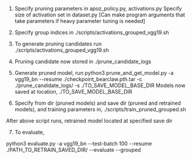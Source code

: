 
1) Specify pruning parameters in apoz_policy.py, activations.py
   Specify size of activation set in dataset.py
   [Can make program arguments that take parameters if heavy parameter tuning is needed]

2) Specify group indices in ./scripts/activations_grouped_vgg19.sh

3) To generate pruning candidates run
   ./scripts/activations_grouped_vgg19.sh

4) Pruning candidate now stored in ./prune_candidate_logs

5) Generate pruned model, run
   python3 prune_and_get_model.py -a vgg19_bn --resume ./checkpoint_bearclaw.pth.tar  -c ./prune_candidate_logs/ -s ./TO_SAVE_MODEL_BASE_DIR
   Models now saved at location,
      ./TO_SAVE_MODEL_BASE_DIR

6) Specify from dir (pruned models) and save dir (pruned and retrained models), and training parameters in,
   ./scripts/train_pruned_grouped.sh

After above script runs, retrained model located at specified save dir

7) To evaluate,

  python3 evaluate.py -a vgg19_bn --test-batch 100  --resume ./PATH_TO_RETRAIN_SAVED_DIR/ --evaluate --grouped

